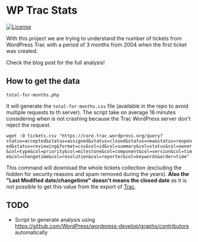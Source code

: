 # WP Trac Stats
[![License](https://img.shields.io/badge/License-GPL%20v3-blue.svg)](http://www.gnu.org/licenses/gpl-3.0)   

With this project we are trying to understand the number of tickets from WordPress Trac with a period of 3 months from 2004 when the first ticket was created.

Check the blog post for the full analysis!

## How to get the data

`total-for-months.php`

It will generate the `total-for-months.csv` file (available in the repo to avoid multiple requests to th server).
The script take on average 16 minutes considering when is not crashing because the Trac WordPress server don't reject the request.

`wget -O tickets.csv "https://core.trac.wordpress.org/query?status=accepted&status=assigned&status=closed&status=new&status=reopened&status=reviewing&format=csv&col=id&col=summary&col=status&col=owner&col=type&col=priority&col=milestone&col=component&col=version&col=time&col=changetime&col=resolution&col=reporter&col=keywords&order=time"`

This command will download the whole tickets collection (excluding the hidden for security reasons and spam removed during the years).
**Also the "Last Modified date/changetime" doesn't means the closed date** as it is not possible to get this value from the export of [Trac](https://trac.edgewall.org/).

## TODO

* Script to generate analysis using https://github.com/WordPress/wordpress-develop/graphs/contributors automatically
